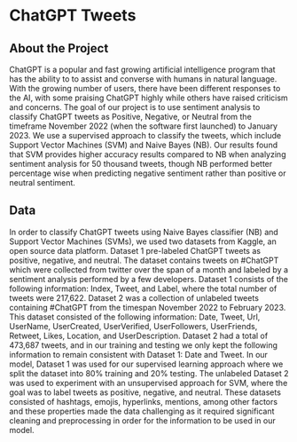 # ChatGPT Tweets 

## About the Project 

ChatGPT is a popular and fast growing artificial intelligence program that has the ability to to assist and converse with humans in natural language. With the growing number of users, there have been different responses to the AI, with some praising ChatGPT highly while others have raised criticism and concerns. The goal of our project is to use sentiment analysis to classify ChatGPT tweets as Positive, Negative, or Neutral from the timeframe November 2022 (when the software first launched) to January 2023. We use a supervised approach to classify the tweets, which include Support Vector Machines (SVM) and Naive Bayes (NB). Our results found that   SVM provides higher accuracy results compared to NB when analyzing sentiment analysis for 50 thousand tweets, though NB performed better percentage wise when predicting negative sentiment rather than positive or neutral sentiment. 

## Data 

In order to classify ChatGPT tweets using Naive Bayes classifier (NB) and Support Vector Machines (SVMs), we used two datasets from Kaggle, an open source data platform. Dataset 1 pre-labeled ChatGPT tweets as positive, negative, and neutral. The dataset contains tweets on #ChatGPT which were collected from twitter over the span of a month and labeled by a sentiment analysis performed by a few developers. Dataset 1 consists of the following information: Index, Tweet, and Label, where the total number of tweets were 217,622. Dataset 2 was a collection of unlabeled tweets containing #ChatGPT from the timespan November 2022 to February 2023. This dataset consisted of the following information: Date, Tweet, Url, UserName, UserCreated, UserVerified, UserFollowers, UserFriends, Retweet, Likes, Location, and UserDescription. Dataset 2 had a total of 473,687 tweets, and in our training and testing we only kept the following information to remain consistent with Dataset 1: Date and Tweet. In our model, Dataset 1 was used for our supervised learning approach where we split the dataset into 80% training and 20% testing. The unlabeled Dataset 2 was used to experiment with an unsupervised approach for SVM, where the goal was to label tweets as positive, negative, and neutral. These datasets consisted of hashtags, emojis, hyperlinks, mentions, among other factors and these properties made the data challenging as it required significant cleaning and preprocessing in order for the information to be used in our model.



